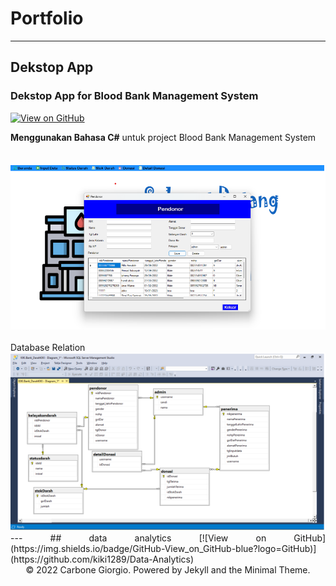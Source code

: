 # Portfolio
---

## Dekstop App

### Dekstop App for Blood Bank Management System

[![View on GitHub](https://img.shields.io/badge/GitHub-View_on_GitHub-blue?logo=GitHub)](https://github.com/kiki1289/Bank_Darah)


<div style="text-align: justify">
<b>Menggunakan Bahasa C#</b> untuk project Blood Bank Management System
<br> <br>
<br>
<center><img src="images/ss1.png"/></center>
<br> Database Relation
<br>
<center><img src="images/Database.png"/></center>
---
## data analytics
[![View on GitHub](https://img.shields.io/badge/GitHub-View_on_GitHub-blue?logo=GitHub)](https://github.com/kiki1289/Data-Analytics)

    
    
    
<center>© 2022 Carbone Giorgio. Powered by Jekyll and the Minimal Theme.</center>
